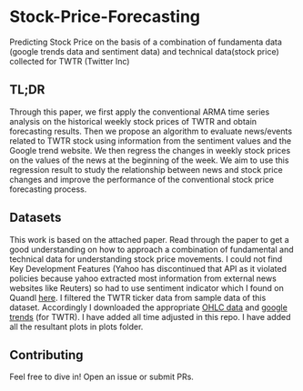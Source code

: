 # Stock-Price-Forecasting
Predicting Stock Price on the basis of a combination of fundamenta data (google trends data and sentiment data) and technical data(stock price) collected for TWTR (Twitter Inc)

TL;DR
-------

Through this paper, we first apply the conventional ARMA time series analysis on the historical weekly stock prices of TWTR and obtain forecasting results. Then we propose an algorithm to evaluate news/events related to TWTR stock using information from the sentiment values and the Google trend website. We then regress the changes in weekly stock prices on the values of the news at the beginning of the week. We aim to use this regression result to study the relationship between news and stock price changes and improve the performance of the conventional stock price forecasting process.

Datasets
-------

This work is based on the attached paper. Read through the paper to get a good understanding on how to approach a combination of fundamental and technical data for understanding stock price movements. I could not find Key Development Features (Yahoo has discontinued that API as it violated policies because yahoo extracted most information from external news websites like Reuters) so had to use sentiment indicator which I found on Quandl [here](https://www.quandl.com/databases/NS1/data). I filtered the TWTR ticker data from sample data of this dataset. Accordingly I downloaded the appropriate [OHLC data](https://in.finance.yahoo.com/quote/TWTR/history?p=TWTR) and [google trends](https://trends.google.com/trends/?geo=US) (for TWTR). I have added all time adjusted in this repo. I have added all the resultant plots in plots folder.



Contributing
------------

Feel free to dive in! Open an issue or submit PRs.

